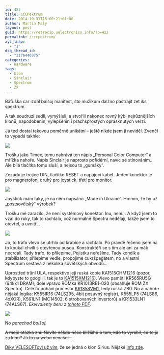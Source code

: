 ```yaml
---
id: 422
title: CCCPektrum
date: 2014-10-31T15:00:21+01:00
author: Martin Maly
layout: post
guid: https://retrocip.uelectronics.info/?p=422
permalink: /cccpektrum/
xyz_lnap:
  - "1"
dsq_thread_id:
  - "3176446975"
categories:
  - Hardware
tags:
  - klon
  - Sinclair
  - Spectrum
  - ZX
---
```

Báťuška car izdal balšoj manifest, što mužikum dalžno pastrajit zet iks spektrum.

A tak soudruzi sedli, vymýšleli, a stvořili nakonec rovný kýbl nejrůznějších klonů, napodobenin, vylepšenin i prachsprostých oprásknutých verzí.

<!--more-->

Já teď dostal takovou poměrně unikátní &#8211; ještě nikde jsem ji neviděl. Zvenčí to vypadá takhle:

![](https://retrocip.uelectronics.info/wp-content/uploads/sites/6/2014/10/IMG_20141031_134524-650x365.jpg) 

Trošku jako Timex, tomu nahrává ten nápis &#8222;Personal Color Computer&#8220; a mřížka nahoře. Nápis Sinclair je naprosto pofidérní, navíc se stínováním&#8230; Ale bílá tlačítka tomu sluší, a nejsou to &#8222;gumáky&#8220;.

Zezadu je trojice DIN, tlačítko RESET a napájecí kabel. Jeden konektor je pro magnetofon, druhý pro joystick, třetí pro monitor.

![](https://retrocip.uelectronics.info/wp-content/uploads/sites/6/2014/10/IMG_20141031_134600-650x365.jpg) 

Joystick mám taky, je na něm napsáno &#8222;Made in Ukraine&#8220;. Hmmm, že by už &#8222;postsovětský&#8220; výrobek?

Trošku mě zarazilo, že není systémový konektor. Inu, není&#8230; A když jsem to vzal do ruky, tak to rachtalo, což normálně Spectra nedělají, takže jsem to otevřel, a uvnitř&#8230;

![](https://retrocip.uelectronics.info/wp-content/uploads/sites/6/2014/10/IMG_20141031_134641-650x365.jpg) 

Jo, to trafo vlevo se utrhlo od krabice a rachtalo. Po pravdě řečeno jsem na to koukal chvíli s otevřenou pusou. Konstruktéři se s tím ale ani za mák necrcali. Tady trafo, to přilepíme. Pojistku neřešíme. Tady kondík a stabilizátor, přilepíme vedle, propojíme cukršpagátem, no a vlastní Spectrum sestává z několika sovětských obvodů&#8230;

Uprostřed trůní ULA, respektive její ruská kopie KA1515CHM1216 (pozor, kdybyste to googlili, tak je to [KA1515XM1216](https://www.google.cz/search?q=KA1515XM1216)). Vlevo paměti KR565RU5G (64kx1 DRAM), dole vpravo ROMka KR1013RE1-020 (obsahuje ROM ZX Spectra). Celé to pohání procesor [KR1858VM1](https://www.cpu-world.com/CPUs/Z80/USSR-KR1858VM1.html), tedy ruská Z80. No a nahoře nějaká logika: K555IR16 (74LS295, 4bit posuvný registr), K555LP5 (74LS86, 4xXOR), K561LN1 (MC14502, 6 strobovaných invertorů) a KR1533LN1 (74ALS07). _Ekvivalenty beru z [tohoto PDF](https://pdf.datasheetarchive.com/indexerfiles/Datasheets-XX1/DSAXX0011295.pdf)._

![](https://retrocip.uelectronics.info/wp-content/uploads/sites/6/2014/10/IMG_20141031_134658-650x365.jpg) 

No _parachod bolšoj_!

<del>A moje otázka zní: Nevíte někdo něco bližšího o tom, kdo to vyrobil, co to je za klon? Já to na webu nenašel&#8230;</del>

[Díky VELESOFTovi už vím](https://retrocip.cz/cccpektrum/#comment-1664455500), že se jedná o klon Sirius. Nějaké [info zde](https://sblive.narod.ru/ZX-Spectrum/Sirius/Sirius.htm).